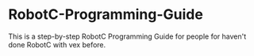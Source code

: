 # RobotC-Programming-Guide
This is a step-by-step RobotC Programming Guide for people for haven't done RobotC with vex before.

